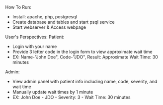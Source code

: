 How To Run:
- Install: apache, php, postgresql
- Create database and tables and start psql service
- Start webserver & Access webpage

User's Perspectives:
Patient:
- Login with your name
- Provide 3 letter code in the login form to view approximate wait time
- EX: Name-"John Doe", Code-"JDO", Result: Approximate Wait Time: 30 minutes

Admin:
- View admin panel with patient info including name, code, severity, and wait time
- Manually update wait times by 1 minute
- EX: John Doe - JDO - Severity: 3 - Wait Time: 30 minutes
